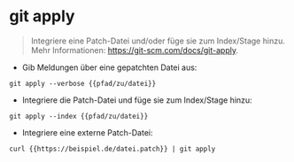 # git apply

> Integriere eine Patch-Datei und/oder füge sie zum Index/Stage hinzu.
> Mehr Informationen: <https://git-scm.com/docs/git-apply>.

- Gib Meldungen über eine gepatchten Datei aus:

`git apply --verbose {{pfad/zu/datei}}`

- Integriere die Patch-Datei und füge sie zum Index/Stage hinzu:

`git apply --index {{pfad/zu/datei}}`

- Integriere eine externe Patch-Datei:

`curl {{https://beispiel.de/datei.patch}} | git apply`
